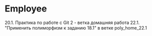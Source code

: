 # Employee
20.1. Практика по работе с Git 2 - ветка 
домашняя работа 22.1. "Применить полиморфизм к заданию 18.1" в ветке poly_home_22.1
